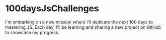 # 100daysJsChallenges
I'm embarking on a new mission where I'll dedicate the next 100 days to mastering JS. Each day, I'll be learning and sharing a new project on GitHub to showcase my progress.

